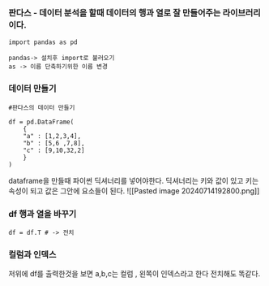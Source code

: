 
### 판다스 - 데이터 분석을 할때 데이터의 행과 열로 잘 만들어주는 라이브러리이다.


```
import pandas as pd

pandas-> 설치후 import로 불러오기
as -> 이름 단축하기위한 이름 변경
```

### 데이터 만들기 
```
#판다스의 데이터 만들기

df = pd.DataFrame(
	{
	"a" : [1,2,3,4],
	"b" : [5,6 ,7,8],
	"c" : [9,10,32,2]
	}
)
```
dataframe을 만들때 파이썬 딕셔너리를 넣어야한다.
딕셔너리는 키와 값이 있고 키는 속성이 되고 값은 그안에 요소들이 된다.
![[Pasted image 20240714192800.png]]

### df 행과 열을 바꾸기 
```
df = df.T # -> 전치
```


### 컬럼과 인덱스 
저위에 df를 출력한것을 보면 a,b,c는 컬럼 , 왼쪽이 인덱스라고 한다
전치해도 똑같다.


